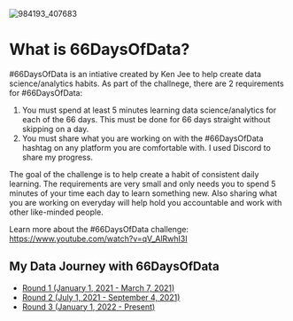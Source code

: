 ![984193_407683](https://user-images.githubusercontent.com/32801046/131948886-017e7eef-7979-49a2-8925-631fc2a4d005.jpeg)

# What is 66DaysOfData?
#66DaysOfData is an intiative created by Ken Jee to help create data science/analytics habits. As part of the challnege, there are 2 requirements for #66DaysOfData:

1) You must spend at least 5 minutes learning data science/analytics for each of the 66 days. This must be done for 66 days straight without skipping on a day.
2) You must share what you are working on with the #66DaysOfData hashtag on any platform you are comfortable with. I used Discord to share my progress.

The goal of the challenge is to help create a habit of consistent daily learning. The requirements are very small and only needs you to spend 5 minutes of your time each day to learn something new. Also sharing what you are working on everyday will help hold you accountable and work with other like-minded people.

Learn more about the #66DaysOfData challenge: https://www.youtube.com/watch?v=qV_AlRwhI3I

## My Data Journey with 66DaysOfData

- [Round 1 (January 1, 2021 - March 7, 2021)](Round_1.md)
- [Round 2 (July 1, 2021 - September 4, 2021)](Round_2.md)
- [Round 3 (January 1, 2022 - Present)](Round_3.md)
